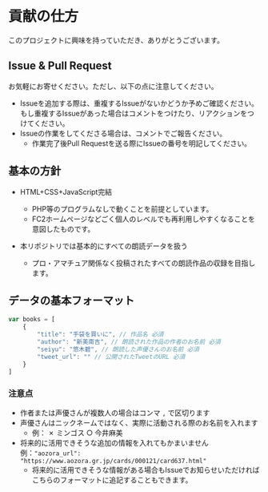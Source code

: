 # 貢献の仕方
このプロジェクトに興味を持っていただき、ありがとうございます。

## Issue & Pull Request

お気軽にお寄せください。ただし、以下の点に注意してください。

* Issueを追加する際は、重複するIssueがないかどうか予めご確認ください。  
  もし重複するIssueがあった場合はコメントをつけたり、リアクションをつけてください。
* Issueの作業をしてくださる場合は、コメントでご報告ください。  
  * 作業完了後Pull Requestを送る際にIssueの番号を明記してください。


## 基本の方針
* HTML+CSS+JavaScript完結  
  * PHP等のプログラムなしで動くことを前提としています。
  * FC2ホームページなどごく個人のレベルでも再利用しやすくなることを意図したものです。

* 本リポジトリでは基本的にすべての朗読データを扱う
  * プロ・アマチュア関係なく投稿されたすべての朗読作品の収録を目指します。

## データの基本フォーマット
```js
var books = [
    {
        "title": "手袋を買いに", // 作品名 必須
        "author": "新美南吉", // 朗読された作品の作者のお名前 必須
        "seiyu": "悠木碧", // 朗読した声優さんのお名前 必須
        "tweet_url": "" // 公開されたTweetのURL 必須
    }
]
```

### 注意点
* 作者または声優さんが複数人の場合はコンマ `,` で区切ります
* 声優さんはニックネームではなく、実際に活動される際のお名前を入れます 
  * 例： ✗ ミンゴス  ○ 今井麻美
* 将来的に活用できそうな追加の情報を入れてもかまいません  
  例：`"aozora_url": "https://www.aozora.gr.jp/cards/000121/card637.html"`
  * 将来的に活用できそうな情報がある場合もIssueでお知らせいただければこちらのフォーマットに追記することもできます。